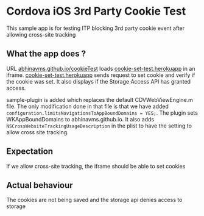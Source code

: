 # Cordova iOS 3rd Party Cookie Test
This sample app is for testing ITP blocking 3rd party cookie event after allowing cross-site tracking

## What the app does ?
URL [abhinavms.github.io/cookieTest](https://abhinavms.github.io/cookieTest/) loads [cookie-set-test.herokuapp](https://cookie-set-test.herokuapp.com/) in an iframe. [cookie-set-test.herokuapp](https://cookie-set-test.herokuapp.com/) sends request to set cookie and verify if the cookie was set. It also displays if the Storage Access API has granted access.

sample-plugin is added which replaces the default CDVWebViewEngine.m file. The only modification done in that file is that we have added `configuration.limitsNavigationsToAppBoundDomains = YES;`. The plugin sets WKAppBoundDomains to abhinavms.github.io. It also adds `NSCrossWebsiteTrackingUsageDescription` in the plist to have the setting to allow cross site tracking.

## Expectation
If we allow cross-site tracking, the iframe should be able to set cookies

## Actual behaviour
The cookies are not being saved and the storage api denies access to storage
